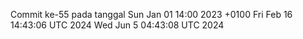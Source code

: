 Commit ke-55 pada tanggal Sun Jan 01 14:00 2023 +0100
Fri Feb 16 14:43:06 UTC 2024
Wed Jun  5 04:43:08 UTC 2024
